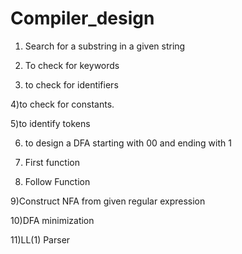 # Compiler_design

1) Search for a substring in a given string

2) To check for keywords

3) to check for identifiers

4)to check for constants.

5)to identify tokens

6) to design a DFA starting with 00 and ending with 1

7) First function

8) Follow Function

9)Construct NFA from given regular expression

10)DFA minimization

11)LL(1) Parser
